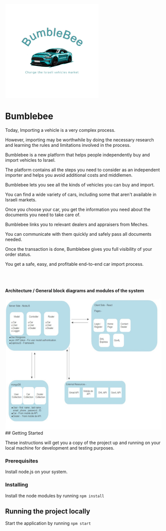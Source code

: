<img src="client/public/bumblebee.jpeg" width="300">

# Bumblebee

Today, Importing a vehicle is a very complex process.

However, importing may be worthwhile by doing the necessary research and learning the rules and limitations involved in the process.

Bumblebee is a new platform that helps people independently buy and import vehicles to Israel. 

The platform contains all the steps you need to consider as an independent importer and helps you avoid additional costs and middlemen.

Bumblebee lets you see all the kinds of vehicles you can buy and import. 

You can find a wide variety of cars, including some that aren't available in Israeli markets.

Once you choose your car, you get the information you need about the documents you need to take care of. 

Bumblebee links you to relevant dealers and appraisers from Meches. 

You can communicate with them quickly and safely pass all documents needed.

Once the transaction is done, Bumblebee gives you full visibility of your order status.

You get a safe, easy, and profitable end-to-end car import process.  

<br/>
<br/>

#### Architecture / General block diagrams and modules of the system
 
<img src="client/public/Architecture.jpg" width="600">

<br/>
## Getting Started

These instructions will get you a copy of the project up and running on your local machine for development and testing purposes. 

### Prerequisites

Install node.js on your system.<br/>


### Installing

Install the node modules by running
    ```
    npm install
    ```

## Running the project locally
Start the application by running
    ```
    npm start
    ```
